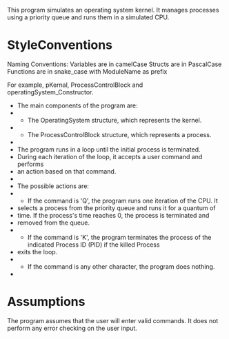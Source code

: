 This program simulates an operating system kernel. It manages processes
using a priority queue and runs them in a simulated CPU.
 
# StyleConventions
Naming Conventions: 
Variables are in camelCase
Structs are in PascalCase
Functions are in snake_case with ModuleName as prefix

For example, pKernal, ProcessControlBlock and operatingSystem_Constructor.

 * The main components of the program are:
 * - The OperatingSystem structure, which represents the kernel.
 * - The ProcessControlBlock structure, which represents a process.
 *
 * The program runs in a loop until the initial process is terminated.
 * During each iteration of the loop, it accepts a user command and performs
 * an action based on that command.
 *
 * The possible actions are:
 * - If the command is 'Q', the program runs one iteration of the CPU. It
 *   selects a process from the priority queue and runs it for a quantum of
 *   time. If the process's time reaches 0, the process is terminated and
 *   removed from the queue.
 * - If the command is 'K', the program terminates the process of the indicated Process ID (PID)
    if the killed Process
 *   exits the loop.
 * - If the command is any other character, the program does nothing.
 *
 # Assumptions
 The program assumes that the user will enter valid commands. It does not
 perform any error checking on the user input.

 